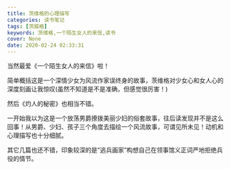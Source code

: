 ```yaml
---
title: 茨维格的心理描写
categories: 读书笔记
tags: [茨威格]
keywords: 茨维格,一个陌生女人的来信,读书
cover: None
date: 2020-02-24 02:33:31
---
```


当然最爱《一个陌生女人的来信》啦！

简单概括这是一个深情少女为风流作家误终身的故事，茨维格对少女心和女人心的深度刻画让我惊叹(虽然不知道是不是准确，但感觉很厉害！)

然后《灼人的秘密》也相当不错。

一开始我以为这是一个放荡男爵撩拨美丽少妇的俗套故事，往后读发现并不是这么回事！从男爵、少妇、孩子三个角度去描绘一个风流故事，可谓见所未见！动机和心理描写也十分细腻。

其它几篇也还不错，印象较深的是“逃兵画家”构想自己在领事馆义正词严地拒绝兵役的情节。